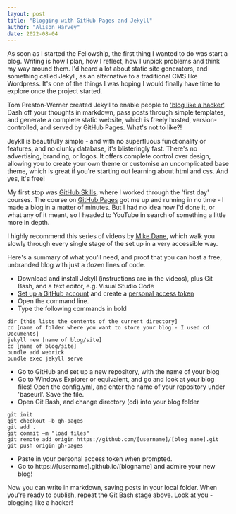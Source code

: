 ```yaml
---
layout: post
title: "Blogging with GitHub Pages and Jekyll"
author: "Alison Harvey"
date: 2022-08-04
---
```

As soon as I started the Fellowship, the first thing I wanted to do was start a blog. Writing is how I plan, how I reflect, how I unpick problems and think my way around them. I'd heard a lot about static site generators, and something called Jekyll, as an alternative to a traditional CMS like Wordpress. It's one of the things I was hoping I would finally have time to explore once the project started. 

Tom Preston-Werner created Jekyll to enable people to ['blog like a hacker'](https://tom.preston-werner.com/2008/11/17/blogging-like-a-hacker.html). Dash off your thoughts in markdown, pass posts through simple templates, and generate a complete static website, which is freely hosted, version-controlled, and served by GitHub Pages. What's not to like?!

Jeykll is beautifully simple - and with no superfluous functionality or features, and no clunky database, it's blisteringly fast. There's no advertising, branding, or logos. It offers complete control over design, allowing you to create your own theme or customise an uncomplicated base theme, which is great if you're starting out learning about html and css. And yes, it's free!
<!--more--> 
My first stop was [GitHub Skills](https://github.com/skills), where I worked through the 'first day' courses. The course on [GitHub Pages](https://github.com/skills/github-pages) got me up and running in no time - I made a blog in a matter of minutes. But I had no idea how I'd done it, or what any of it meant, so I headed to YouTube in search of something a little more in depth. 

I highly recommend this series of videos by [Mike Dane](https://www.youtube.com/playlist?list=PLLAZ4kZ9dFpOPV5C5Ay0pHaa0RJFhcmcB), which walk you slowly through every single stage of the set up in a very accessible way.

Here's a summary of what you'll need, and proof that you can host a free, unbranded blog with just a dozen lines of code. 

* Download and install Jekyll (instructions are in the videos), plus Git Bash, and a text editor, e.g. Visual Studio Code 
* [Set up a GitHub account](https://docs.github.com/en/get-started/signing-up-for-github/signing-up-for-a-new-github-account) and create a [personal access token](https://docs.github.com/en/authentication/keeping-your-account-and-data-secure/creating-a-personal-access-token)
* Open the command line.
* Type the following commands in bold
```
dir [this lists the contents of the current directory]
cd [name of folder where you want to store your blog - I used cd Documents]
jekyll new [name of blog/site]
cd [name of blog/site]
bundle add webrick
bundle exec jekyll serve
```
* Go to GitHub and set up a new repository, with the name of your blog
* Go to Windows Explorer or equivalent, and go and look at your blog files! Open the config.yml, and enter the name of your repository under 'baseurl'. Save the file.
* Open Git Bash, and change directory (cd) into your blog folder
```
git init
git checkout –b gh-pages
git add .
git commit –m "load files"
git remote add origin https://github.com/[username]/[blog name].git
git push origin gh-pages
```
* Paste in your personal access token when prompted.
* Go to https://[username].github.io/[blogname] and admire your new blog!

Now you can write in markdown, saving posts in your local folder. When you're ready to publish, repeat the Git Bash stage above. Look at you - blogging like a hacker!